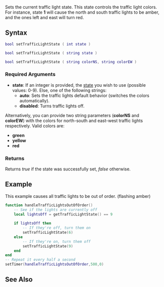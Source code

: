 Sets the current traffic light state. This state controls the traffic light colors. For instance, state **1** will cause the north and south traffic lights to be amber, and the ones left and east will turn red.

Syntax
------

``` lua
bool setTrafficLightState ( int state )
```

``` lua
bool setTrafficLightState ( string state )
```

``` lua
bool setTrafficLightState ( string colorNS, string colorEW )
```

### Required Arguments

-   **state**: If an integer is provided, the [state](/Traffic_light_states.md "wikilink") you wish to use (possible values: 0-9). Else, one of the following strings:
    -   **auto**: Sets the traffic lights default behavior (switches the colors automatically).
    -   **disabled**: Turns traffic lights off.

Alternatively, you can provide two string parameters (**colorNS** and **colorEW**) with the colors for north-south and east-west traffic lights respectively. Valid colors are:

-   **green**
-   **yellow**
-   **red**

### Returns

Returns *true* if the state was successfully set, *false* otherwise.

Example
-------

This example causes all traffic lights to be out of order. (flashing amber)

``` lua
function handleTrafficLightsOutOfOrder()
    -- See if the lights are currently off
    local lightsOff = getTrafficLightState() == 9
    
    if lightsOff then
        -- If they're off, turn them on
        setTrafficLightState(6)
    else
        -- If they're on, turn them off
        setTrafficLightState(9)
    end
end
-- Repeat it every half a second
setTimer(handleTrafficLightsOutOfOrder,500,0)
```

See Also
--------
